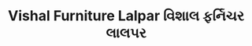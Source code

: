 ---
title: "Vishal Furniture Lalpar વિશાલ ફર્નિચર લાલપર"
url: /morbi/vishal-furniture-lalpar-vishaal-phrnicr-laalpr/
shop: furniture
---